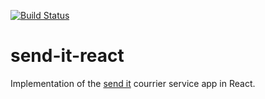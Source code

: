 [![Build Status](https://travis-ci.org/ozone4real/send-it-react.svg?branch=develop)](https://travis-ci.org/ozone4real/send-it-react)

# send-it-react

Implementation of the <a href = "https://github.com/ozone4real/SEND-IT-APP"> send it</a> courrier service app in React.
